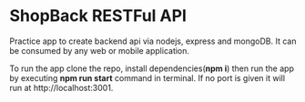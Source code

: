 # ShopBack RESTFul API
Practice app to create backend api via nodejs, express and mongoDB. It can be consumed by any web or mobile application.

To run the app clone the repo, install dependencies(__npm i__) then run the app by executing __npm run start__ command in terminal. If no port is given it will run at http://localhost:3001.
